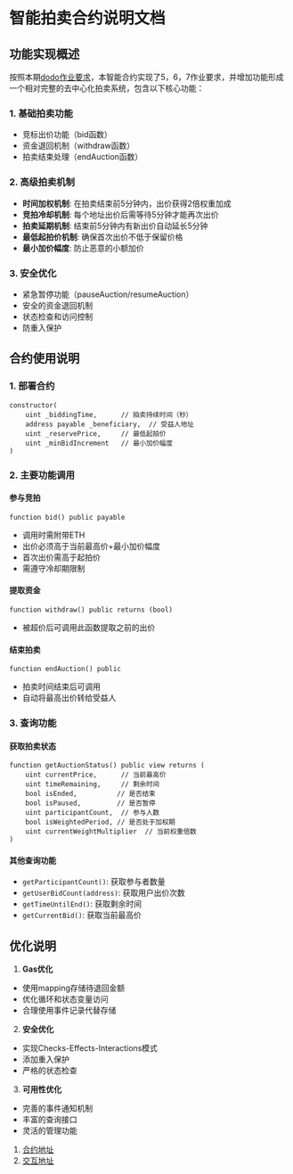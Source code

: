 # 智能拍卖合约说明文档

## 功能实现概述

按照本期[dodo作业要求](https://www.notion.so/Bounty-08372a293256408c97db6a195c860757)，本智能合约实现了5，6，7作业要求，并增加功能形成一个相对完整的去中心化拍卖系统，包含以下核心功能：

### 1. 基础拍卖功能
- 竞标出价功能（bid函数）
- 资金退回机制（withdraw函数）
- 拍卖结束处理（endAuction函数）

### 2. 高级拍卖机制
- **时间加权机制**: 在拍卖结束前5分钟内，出价获得2倍权重加成
- **竞拍冷却机制**: 每个地址出价后需等待5分钟才能再次出价
- **拍卖延期机制**: 结束前5分钟内有新出价自动延长5分钟
- **最低起拍价机制**: 确保首次出价不低于保留价格
- **最小加价幅度**: 防止恶意的小额加价

### 3. 安全优化
- 紧急暂停功能（pauseAuction/resumeAuction）
- 安全的资金退回机制
- 状态检查和访问控制
- 防重入保护

## 合约使用说明

### 1. 部署合约
```solidity
constructor(
    uint _biddingTime,      // 拍卖持续时间（秒）
    address payable _beneficiary,  // 受益人地址
    uint _reservePrice,     // 最低起拍价
    uint _minBidIncrement   // 最小加价幅度
)
```

### 2. 主要功能调用

#### 参与竞拍
```solidity
function bid() public payable
```
- 调用时需附带ETH
- 出价必须高于当前最高价+最小加价幅度
- 首次出价需高于起拍价
- 需遵守冷却期限制

#### 提取资金
```solidity
function withdraw() public returns (bool)
```
- 被超价后可调用此函数提取之前的出价

#### 结束拍卖
```solidity
function endAuction() public
```
- 拍卖时间结束后可调用
- 自动将最高出价转给受益人

### 3. 查询功能

#### 获取拍卖状态
```solidity
function getAuctionStatus() public view returns (
    uint currentPrice,      // 当前最高价
    uint timeRemaining,     // 剩余时间
    bool isEnded,          // 是否结束
    bool isPaused,         // 是否暂停
    uint participantCount,  // 参与人数
    bool isWeightedPeriod, // 是否处于加权期
    uint currentWeightMultiplier  // 当前权重倍数
)
```

#### 其他查询功能
- `getParticipantCount()`: 获取参与者数量
- `getUserBidCount(address)`: 获取用户出价次数
- `getTimeUntilEnd()`: 获取剩余时间
- `getCurrentBid()`: 获取当前最高价

## 优化说明

1. **Gas优化**
- 使用mapping存储待退回金额
- 优化循环和状态变量访问
- 合理使用事件记录代替存储

2. **安全优化**
- 实现Checks-Effects-Interactions模式
- 添加重入保护
- 严格的状态检查

3. **可用性优化**
- 完善的事件通知机制
- 丰富的查询接口
- 灵活的管理功能

1. [合约地址](https://sepolia.etherscan.io/address/0xbd1eac0ad894fb6e78ff0c4272a1a02ab4f10cbb)
2. [交互地址](https://sepolia.etherscan.io/address/0xBd1eAC0ad894FB6e78FF0c4272a1a02Ab4f10cBB#writeContract)
